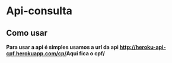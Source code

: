 # Api-consulta

<h2>Como usar</h2>

<b>Para usar a api é simples usamos a url da api http://heroku-api-cpf.herokuapp.com/cp/<b>Aqui fica o cpf</b>/
